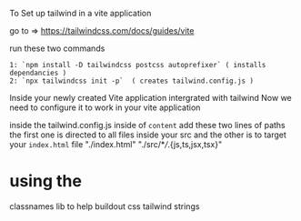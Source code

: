 To Set up tailwind in a vite application

go to => https://tailwindcss.com/docs/guides/vite

run these two commands

    1: `npm install -D tailwindcss postcss autoprefixer` ( installs dependancies )
    2: `npx tailwindcss init -p`  ( creates tailwind.config.js )

Inside your newly created Vite application intergrated with tailwind
Now we need to configure it to work in your vite application

inside the tailwind.config.js
inside of `content` add these two lines of paths  
the first one is directed to all files inside your src and the other is to target your `index.html` file
"./index.html"
"./src/\*_/_.{js,ts,jsx,tsx}"

# using the

classnames lib to help buildout css tailwind strings
